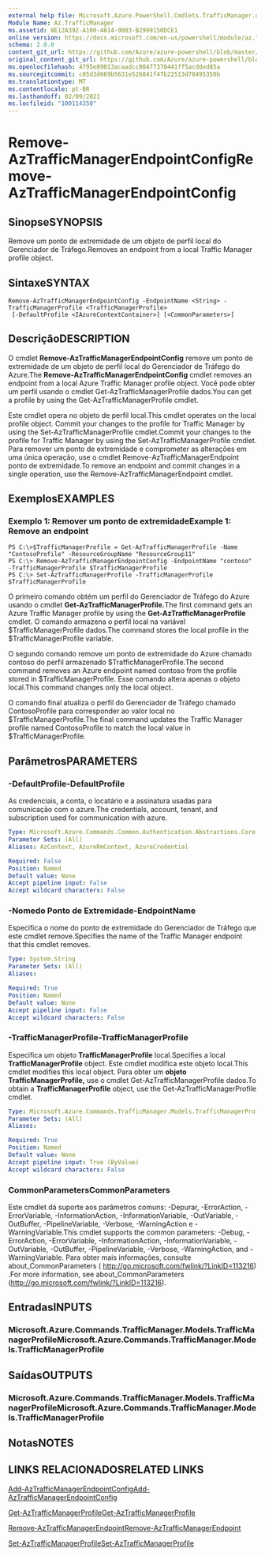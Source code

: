 ```yaml
---
external help file: Microsoft.Azure.PowerShell.Cmdlets.TrafficManager.dll-Help.xml
Module Name: Az.TrafficManager
ms.assetid: 8E12A392-A100-4814-9003-B2999150DCE1
online version: https://docs.microsoft.com/en-us/powershell/module/az.trafficmanager/remove-aztrafficmanagerendpointconfig
schema: 2.0.0
content_git_url: https://github.com/Azure/azure-powershell/blob/master/src/TrafficManager/TrafficManager/help/Remove-AzTrafficManagerEndpointConfig.md
original_content_git_url: https://github.com/Azure/azure-powershell/blob/master/src/TrafficManager/TrafficManager/help/Remove-AzTrafficManagerEndpointConfig.md
ms.openlocfilehash: 4795e89013acaadcc08477370441ff5acdded85a
ms.sourcegitcommit: c05d3d669b5631e526841f47b22513d78495350b
ms.translationtype: MT
ms.contentlocale: pt-BR
ms.lasthandoff: 02/09/2021
ms.locfileid: "100114350"
---
```

# <span data-ttu-id="3eefe-101">Remove-AzTrafficManagerEndpointConfig</span><span class="sxs-lookup"><span data-stu-id="3eefe-101">Remove-AzTrafficManagerEndpointConfig</span></span>

## <span data-ttu-id="3eefe-102">Sinopse</span><span class="sxs-lookup"><span data-stu-id="3eefe-102">SYNOPSIS</span></span>
<span data-ttu-id="3eefe-103">Remove um ponto de extremidade de um objeto de perfil local do Gerenciador de Tráfego.</span><span class="sxs-lookup"><span data-stu-id="3eefe-103">Removes an endpoint from a local Traffic Manager profile object.</span></span>

## <span data-ttu-id="3eefe-104">Sintaxe</span><span class="sxs-lookup"><span data-stu-id="3eefe-104">SYNTAX</span></span>

```
Remove-AzTrafficManagerEndpointConfig -EndpointName <String> -TrafficManagerProfile <TrafficManagerProfile>
 [-DefaultProfile <IAzureContextContainer>] [<CommonParameters>]
```

## <span data-ttu-id="3eefe-105">Descrição</span><span class="sxs-lookup"><span data-stu-id="3eefe-105">DESCRIPTION</span></span>
<span data-ttu-id="3eefe-106">O cmdlet **Remove-AzTrafficManagerEndpointConfig** remove um ponto de extremidade de um objeto de perfil local do Gerenciador de Tráfego do Azure.</span><span class="sxs-lookup"><span data-stu-id="3eefe-106">The **Remove-AzTrafficManagerEndpointConfig** cmdlet removes an endpoint from a local Azure Traffic Manager profile object.</span></span>
<span data-ttu-id="3eefe-107">Você pode obter um perfil usando o cmdlet Get-AzTrafficManagerProfile dados.</span><span class="sxs-lookup"><span data-stu-id="3eefe-107">You can get a profile by using the Get-AzTrafficManagerProfile cmdlet.</span></span>

<span data-ttu-id="3eefe-108">Este cmdlet opera no objeto de perfil local.</span><span class="sxs-lookup"><span data-stu-id="3eefe-108">This cmdlet operates on the local profile object.</span></span>
<span data-ttu-id="3eefe-109">Commit your changes to the profile for Traffic Manager by using the Set-AzTrafficManagerProfile cmdlet.</span><span class="sxs-lookup"><span data-stu-id="3eefe-109">Commit your changes to the profile for Traffic Manager by using the Set-AzTrafficManagerProfile cmdlet.</span></span>
<span data-ttu-id="3eefe-110">Para remover um ponto de extremidade e comprometer as alterações em uma única operação, use o cmdlet Remove-AzTrafficManagerEndpoint ponto de extremidade.</span><span class="sxs-lookup"><span data-stu-id="3eefe-110">To remove an endpoint and commit changes in a single operation, use the Remove-AzTrafficManagerEndpoint cmdlet.</span></span>

## <span data-ttu-id="3eefe-111">Exemplos</span><span class="sxs-lookup"><span data-stu-id="3eefe-111">EXAMPLES</span></span>

### <span data-ttu-id="3eefe-112">Exemplo 1: Remover um ponto de extremidade</span><span class="sxs-lookup"><span data-stu-id="3eefe-112">Example 1: Remove an endpoint</span></span>
```
PS C:\>$TrafficManagerProfile = Get-AzTrafficManagerProfile -Name "ContosoProfile" -ResourceGroupName "ResourceGroup11"
PS C:\> Remove-AzTrafficManagerEndpointConfig -EndpointName "contoso" -TrafficManagerProfile $TrafficManagerProfile 
PS C:\> Set-AzTrafficManagerProfile -TrafficManagerProfile $TrafficManagerProfile
```

<span data-ttu-id="3eefe-113">O primeiro comando obtém um perfil do Gerenciador de Tráfego do Azure usando o cmdlet **Get-AzTrafficManagerProfile.**</span><span class="sxs-lookup"><span data-stu-id="3eefe-113">The first command gets an Azure Traffic Manager profile by using the **Get-AzTrafficManagerProfile** cmdlet.</span></span>
<span data-ttu-id="3eefe-114">O comando armazena o perfil local na variável $TrafficManagerProfile dados.</span><span class="sxs-lookup"><span data-stu-id="3eefe-114">The command stores the local profile in the $TrafficManagerProfile variable.</span></span>

<span data-ttu-id="3eefe-115">O segundo comando remove um ponto de extremidade do Azure chamado contoso do perfil armazenado $TrafficManagerProfile.</span><span class="sxs-lookup"><span data-stu-id="3eefe-115">The second command removes an Azure endpoint named contoso from the profile stored in $TrafficManagerProfile.</span></span>
<span data-ttu-id="3eefe-116">Esse comando altera apenas o objeto local.</span><span class="sxs-lookup"><span data-stu-id="3eefe-116">This command changes only the local object.</span></span>

<span data-ttu-id="3eefe-117">O comando final atualiza o perfil do Gerenciador de Tráfego chamado ContosoProfile para corresponder ao valor local no $TrafficManagerProfile.</span><span class="sxs-lookup"><span data-stu-id="3eefe-117">The final command updates the Traffic Manager profile named ContosoProfile to match the local value in $TrafficManagerProfile.</span></span>

## <span data-ttu-id="3eefe-118">Parâmetros</span><span class="sxs-lookup"><span data-stu-id="3eefe-118">PARAMETERS</span></span>

### <span data-ttu-id="3eefe-119">-DefaultProfile</span><span class="sxs-lookup"><span data-stu-id="3eefe-119">-DefaultProfile</span></span>
<span data-ttu-id="3eefe-120">As credenciais, a conta, o locatário e a assinatura usadas para comunicação com o azure.</span><span class="sxs-lookup"><span data-stu-id="3eefe-120">The credentials, account, tenant, and subscription used for communication with azure.</span></span>

```yaml
Type: Microsoft.Azure.Commands.Common.Authentication.Abstractions.Core.IAzureContextContainer
Parameter Sets: (All)
Aliases: AzContext, AzureRmContext, AzureCredential

Required: False
Position: Named
Default value: None
Accept pipeline input: False
Accept wildcard characters: False
```

### <span data-ttu-id="3eefe-121">-Nomedo Ponto de Extremidade</span><span class="sxs-lookup"><span data-stu-id="3eefe-121">-EndpointName</span></span>
<span data-ttu-id="3eefe-122">Especifica o nome do ponto de extremidade do Gerenciador de Tráfego que este cmdlet remove.</span><span class="sxs-lookup"><span data-stu-id="3eefe-122">Specifies the name of the Traffic Manager endpoint that this cmdlet removes.</span></span>

```yaml
Type: System.String
Parameter Sets: (All)
Aliases:

Required: True
Position: Named
Default value: None
Accept pipeline input: False
Accept wildcard characters: False
```

### <span data-ttu-id="3eefe-123">-TrafficManagerProfile</span><span class="sxs-lookup"><span data-stu-id="3eefe-123">-TrafficManagerProfile</span></span>
<span data-ttu-id="3eefe-124">Especifica um objeto **TrafficManagerProfile** local.</span><span class="sxs-lookup"><span data-stu-id="3eefe-124">Specifies a local **TrafficManagerProfile** object.</span></span>
<span data-ttu-id="3eefe-125">Este cmdlet modifica este objeto local.</span><span class="sxs-lookup"><span data-stu-id="3eefe-125">This cmdlet modifies this local object.</span></span>
<span data-ttu-id="3eefe-126">Para obter um **objeto TrafficManagerProfile,** use o cmdlet Get-AzTrafficManagerProfile dados.</span><span class="sxs-lookup"><span data-stu-id="3eefe-126">To obtain a **TrafficManagerProfile** object, use the Get-AzTrafficManagerProfile cmdlet.</span></span>

```yaml
Type: Microsoft.Azure.Commands.TrafficManager.Models.TrafficManagerProfile
Parameter Sets: (All)
Aliases:

Required: True
Position: Named
Default value: None
Accept pipeline input: True (ByValue)
Accept wildcard characters: False
```

### <span data-ttu-id="3eefe-127">CommonParameters</span><span class="sxs-lookup"><span data-stu-id="3eefe-127">CommonParameters</span></span>
<span data-ttu-id="3eefe-128">Este cmdlet dá suporte aos parâmetros comuns: -Depurar, -ErrorAction, -ErrorVariable, -InformationAction, -InformationVariable, -OutVariable, -OutBuffer, -PipelineVariable, -Verbose, -WarningAction e -WarningVariable.</span><span class="sxs-lookup"><span data-stu-id="3eefe-128">This cmdlet supports the common parameters: -Debug, -ErrorAction, -ErrorVariable, -InformationAction, -InformationVariable, -OutVariable, -OutBuffer, -PipelineVariable, -Verbose, -WarningAction, and -WarningVariable.</span></span> <span data-ttu-id="3eefe-129">Para obter mais informações, consulte about_CommonParameters ( http://go.microsoft.com/fwlink/?LinkID=113216) .</span><span class="sxs-lookup"><span data-stu-id="3eefe-129">For more information, see about_CommonParameters (http://go.microsoft.com/fwlink/?LinkID=113216).</span></span>

## <span data-ttu-id="3eefe-130">Entradas</span><span class="sxs-lookup"><span data-stu-id="3eefe-130">INPUTS</span></span>

### <span data-ttu-id="3eefe-131">Microsoft.Azure.Commands.TrafficManager.Models.TrafficManagerProfile</span><span class="sxs-lookup"><span data-stu-id="3eefe-131">Microsoft.Azure.Commands.TrafficManager.Models.TrafficManagerProfile</span></span>

## <span data-ttu-id="3eefe-132">Saídas</span><span class="sxs-lookup"><span data-stu-id="3eefe-132">OUTPUTS</span></span>

### <span data-ttu-id="3eefe-133">Microsoft.Azure.Commands.TrafficManager.Models.TrafficManagerProfile</span><span class="sxs-lookup"><span data-stu-id="3eefe-133">Microsoft.Azure.Commands.TrafficManager.Models.TrafficManagerProfile</span></span>

## <span data-ttu-id="3eefe-134">Notas</span><span class="sxs-lookup"><span data-stu-id="3eefe-134">NOTES</span></span>

## <span data-ttu-id="3eefe-135">LINKS RELACIONADOS</span><span class="sxs-lookup"><span data-stu-id="3eefe-135">RELATED LINKS</span></span>

[<span data-ttu-id="3eefe-136">Add-AzTrafficManagerEndpointConfig</span><span class="sxs-lookup"><span data-stu-id="3eefe-136">Add-AzTrafficManagerEndpointConfig</span></span>](./Add-AzTrafficManagerEndpointConfig.md)

[<span data-ttu-id="3eefe-137">Get-AzTrafficManagerProfile</span><span class="sxs-lookup"><span data-stu-id="3eefe-137">Get-AzTrafficManagerProfile</span></span>](./Get-AzTrafficManagerProfile.md)

[<span data-ttu-id="3eefe-138">Remove-AzTrafficManagerEndpoint</span><span class="sxs-lookup"><span data-stu-id="3eefe-138">Remove-AzTrafficManagerEndpoint</span></span>](./Remove-AzTrafficManagerEndpoint.md)

[<span data-ttu-id="3eefe-139">Set-AzTrafficManagerProfile</span><span class="sxs-lookup"><span data-stu-id="3eefe-139">Set-AzTrafficManagerProfile</span></span>](./Set-AzTrafficManagerProfile.md)


